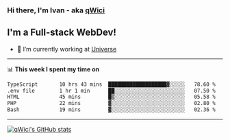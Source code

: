 ### Hi there, I'm Ivan - aka [qWici][website]

## I'm a Full-stack WebDev!
- 🔭 I’m currently working at [Universe][universe]

---

📊 **This week I spent my time on**
<!--START_SECTION:waka-->

```txt
TypeScript       10 hrs 43 mins  ███████████████████▓░░░░░   78.60 %
.env file        1 hr 1 min      ██░░░░░░░░░░░░░░░░░░░░░░░   07.50 %
HTML             45 mins         █▒░░░░░░░░░░░░░░░░░░░░░░░   05.58 %
PHP              22 mins         ▓░░░░░░░░░░░░░░░░░░░░░░░░   02.80 %
Bash             19 mins         ▓░░░░░░░░░░░░░░░░░░░░░░░░   02.36 %
```

<!--END_SECTION:waka-->

---

[![qWici's GitHub stats](https://github-readme-stats.vercel.app/api?username=qWici)](https://github.com/qWici/github-readme-stats)

[website]: https://devkucher.com
[twitter]: https://twitter.com/KucherDev
[linkedin]: https://www.linkedin.com/in/ivankucher
[universe]: https://universeapps.limited
